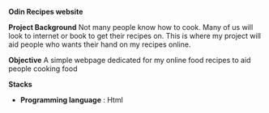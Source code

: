 **Odin Recipes website**

**Project Background**
Not many people know how to cook. Many of us will look to internet or book to get their recipes on. This is where my project will aid people who wants their hand on my recipes online.

**Objective**
A simple webpage dedicated for my online food recipes to aid people cooking food

**Stacks**
- **Programming language** : Html
